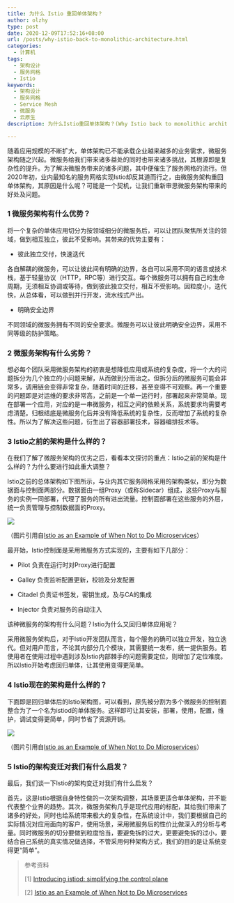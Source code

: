 ```yaml
---
title: 为什么 Istio 重回单体架构？
author: olzhy
type: post
date: 2020-12-09T17:52:16+08:00
url: /posts/why-istio-back-to-monolithic-architecture.html
categories:
  - 计算机
tags:
  - 架构设计
  - 服务网格
  - Istio
keywords:
  - 架构设计
  - 服务网格
  - Service Mesh
  - 微服务
  - 云原生
description: 为什么Istio重回单体架构？(Why Istio back to monolithic architecture?)

---
```

随着应用规模的不断扩大，单体架构已不能承载企业越来越多的业务需求，微服务架构随之兴起。微服务给我们带来诸多益处的同时也带来诸多挑战，其根源即是复杂性的提升。为了解决微服务带来的诸多问题，其中便催生了服务网格的流行。但2020年初，业内最知名的服务网格实现Istio却反其道而行之，由微服务架构重回单体架构，其原因是什么呢？可能是一个契机，让我们重新审思微服务架构带来的好处及问题。

### 1 微服务架构有什么优势？

将一个复杂的单体应用切分为按领域细分的微服务后，可以让团队聚焦所关注的领域，做到相互独立，彼此不受影响。其带来的优势主要有：

- 彼此独立交付，快速迭代

各自解耦的微服务，可以让彼此间有明确的边界，各自可以采用不同的语言或技术栈，基于轻量协议（HTTP，RPC等）进行交互。每个微服务可以拥有自己的生命周期，无须相互协调或等待，做到彼此独立交付，相互不受影响。因粒度小，迭代快，从总体看，可以做到并行开发，流水线式产出。

- 明确安全边界

不同领域的微服务拥有不同的安全要求。微服务可以让彼此明确安全边界，采用不同等级的防护策略。

### 2 微服务架构有什么劣势？

想必每个团队采用微服务架构的初衷是想降低应用或系统的复杂度，将一个大的问题拆分为几个独立的小问题来解，从而做到分而治之。但拆分后的微服务可能会非常多，调用链会变得非常复杂，随着时间的迁移，甚至变得不可观察。再一个重要的问题即是对运维的要求非常高，之前是一个单一运行时，部署起来非常简单。现在部署一个应用，对应的是一串微服务，相互之间的依赖关系，系统要求均需要考虑清楚。归根结底是微服务化后并没有降低系统的复杂性，反而增加了系统的复杂性。所以为了解决这些问题，衍生出了容器部署技术，容器编排技术等。

### 3 Istio之前的架构是什么样的？

在我们了解了微服务架构的优劣之后，看看本文探讨的重点：Istio之前的架构是什么样的？为什么要进行如此重大调整？

Istio之前的总体架构如下图所示，与业内其它服务网格采用的架构类似，即分为数据面与控制面两部分。数据面由一组Proxy（或称Sidecar）组成，这些Proxy与服务的实例一同部署，代理了服务的所有进出流量。控制面部署在这些服务的外层，统一负责管理与控制数据面的Proxy。

![](https://olzhy.github.io/static/images/uploads/2020/12/istio-previous-arch.png#center)

（图片引用自[Istio as an Example of When Not to Do Microservices](https://blog.christianposta.com/microservices/istio-as-an-example-of-when-not-to-do-microservices/)）

最开始，Istio控制面是采用微服务方式实现的，主要有如下几部分：

- Pilot 负责在运行时对Proxy进行配置

- Galley 负责监听配置更新，校验及分发配置

- Citadel 负责证书签发，密钥生成，及与CA的集成

- Injector 负责对服务的自动注入

该种微服务的架构有什么问题？Istio为什么又回归单体应用呢？

采用微服务架构后，对于Istio开发团队而言，每个服务的确可以独立开发，独立迭代。但对用户而言，不论其内部分几个模块，其需要统一发布，统一提供服务。若使用者在使用过程中遇到涉及Istio内部棘手的问题需要定位，则增加了定位难度。所以Istio开始考虑回归单体，让其使用变得更简单。

### 4 Istio现在的架构是什么样的？

下面即是回归单体后的Istio架构图，可以看到，原先被分割为多个微服务的控制面整合为了一个名为istiod的单体服务。这样即可让其安装，部署，使用，配置，维护，调试变得更简单，同时节省了资源开销。

![](https://olzhy.github.io/static/images/uploads/2020/12/istiod.png#center)

（图片引用自[Istio as an Example of When Not to Do Microservices](https://blog.christianposta.com/microservices/istio-as-an-example-of-when-not-to-do-microservices/)）

### 5 Istio的架构变迁对我们有什么启发？

最后，我们谈一下Istio的架构变迁对我们有什么启发？

首先，这是Istio根据自身特性做的一次架构调整，其场景更适合单体架构，并不能代表整个业界的趋势。其次，微服务架构几乎是现代应用的标配，其给我们带来了诸多的好处，同时也给系统带来极大的复杂性，在系统设计中，我们要根据自己的实际情况对应用面向的客户，使用场景，采用微服务后的性价比做深入的分析与考量。同时微服务的切分要做到粒度恰当，要避免拆的过大，更要避免拆的过小，要结合自己系统的真实情况做选择，不管采用何种架构方式，我们的目的是让系统变得更“简单”。


> 参考资料
>
> [1] [Introducing istiod: simplifying the control plane](https://istio.io/latest/blog/2020/istiod/)
>
> [2] [Istio as an Example of When Not to Do Microservices](https://blog.christianposta.com/microservices/istio-as-an-example-of-when-not-to-do-microservices/)
